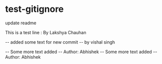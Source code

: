 # test-gitignore

update readme

This is a test line : By Lakshya Chauhan

-- added some text for new commit -- by vishal singh

-- Some more text added -- Author: Abhishek
-- Some more text added -- Author: Abhishek